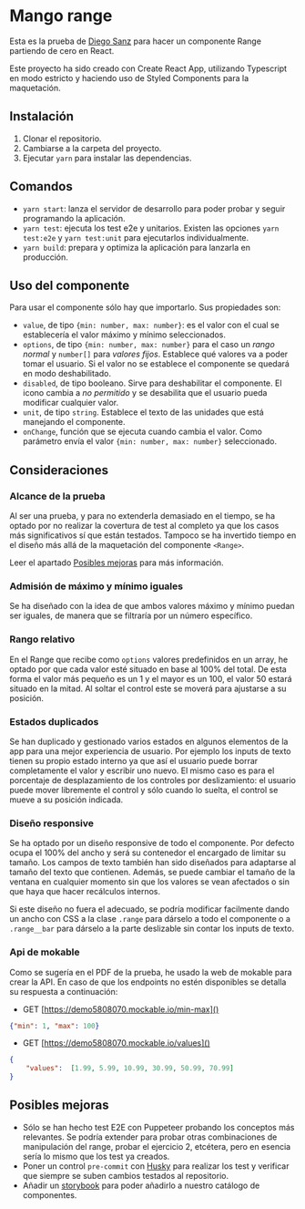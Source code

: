 # Mango range

Esta es la prueba de [Diego Sanz](mailto:dsanz@hiberus.com) para hacer un componente Range partiendo de cero en React.

Este proyecto ha sido creado con Create React App, utilizando Typescript en modo estricto y haciendo uso de Styled Components para la maquetación.

## Instalación

1. Clonar el repositorio.
2. Cambiarse a la carpeta del proyecto.
3. Ejecutar `yarn` para instalar las dependencias.

## Comandos

- `yarn start`: lanza el servidor de desarrollo para poder probar y seguir programando la aplicación.
- `yarn test`: ejecuta los test e2e y unitarios. Existen las opciones `yarn test:e2e` y `yarn test:unit` para ejecutarlos individualmente.
- `yarn build`: prepara y optimiza la aplicación para lanzarla en producción.

## Uso del componente

Para usar el componente sólo hay que importarlo. Sus propiedades son:

- `value`, de tipo `{min: number, max: number}`: es el valor con el cual se establecería el valor máximo y mínimo seleccionados.
- `options`, de tipo `{min: number, max: number}` para el caso un _rango normal_ y `number[]` para _valores fijos_. Establece qué valores va a poder tomar el usuario. Si el valor no se establece el componente se quedará en modo deshabilitado.
- `disabled`, de tipo booleano. Sirve para deshabilitar el componente. El icono cambia a _no permitido_ y se desabilita que el usuario pueda modificar cualquier valor.
- `unit`, de tipo `string`. Establece el texto de las unidades que está manejando el componente.
- `onChange`, función que se ejecuta cuando cambia el valor. Como parámetro envía el valor `{min: number, max: number}` seleccionado.

## Consideraciones

### Alcance de la prueba

Al ser una prueba, y para no extenderla demasiado en el tiempo, se ha optado por no realizar la covertura de test al completo ya que los casos más significativos sí que están testados. Tampoco se ha invertido tiempo en el diseño más allá de la maquetación del componente `<Range>`.

Leer el apartado [Posibles mejoras](#posibles-mejoras) para más información.

### Admisión de máximo y mínimo iguales

Se ha diseñado con la idea de que ambos valores máximo y mínimo puedan ser iguales, de manera que se filtraría por un número específico.

### Rango relativo

En el Range que recibe como `options` valores predefinidos en un array, he optado por que cada valor esté situado en base al 100% del total. De esta forma el valor más pequeño es un 1 y el mayor es un 100, el valor 50 estará situado en la mitad. Al soltar el control este se moverá para ajustarse a su posición.

### Estados duplicados

Se han duplicado y gestionado varios estados en algunos elementos de la app para una mejor experiencia de usuario. Por ejemplo los inputs de texto tienen su propio estado interno ya que así el usuario puede borrar completamente el valor y escribir uno nuevo. El mismo caso es para el porcentaje de desplazamiento de los controles por deslizamiento: el usuario puede mover libremente el control y sólo cuando lo suelta, el control se mueve a su posición indicada.

### Diseño responsive

Se ha optado por un diseño responsive de todo el componente. Por defecto ocupa el 100% del ancho y será su contenedor el encargado de limitar su tamaño. Los campos de texto también han sido diseñados para adaptarse al tamaño del texto que contienen. Además, se puede cambiar el tamaño de la ventana en cualquier momento sin que los valores se vean afectados o sin que haya que hacer recálculos internos.

Si este diseño no fuera el adecuado, se podría modificar facilmente dando un ancho con CSS a la clase `.range` para dárselo a todo el componente o a `.range__bar` para dárselo a la parte deslizable sin contar los inputs de texto.

### Api de mokable

Como se sugería en el PDF de la prueba, he usado la web de mokable para crear la API. En caso de que los endpoints no estén disponibles se detalla su respuesta a continuación:

- GET [https://demo5808070.mockable.io/min-max]()

```JSON
{"min": 1, "max": 100}
```

- GET [https://demo5808070.mockable.io/values]()

```JSON
{
    "values":  [1.99, 5.99, 10.99, 30.99, 50.99, 70.99]
}
```

## Posibles mejoras

- Sólo se han hecho test E2E con Puppeteer probando los conceptos más relevantes. Se podría extender para probar otras combinaciones de manipulación del range, probar el ejercicio 2, etcétera, pero en esencia sería lo mismo que los test ya creados.
- Poner un control `pre-commit` con [Husky](https://typicode.github.io/husky/#/) para realizar los test y verificar que siempre se suben cambios testados al repositorio.
- Añadir un [storybook](https://storybook.js.org/) para poder añadirlo a nuestro catálogo de componentes.
